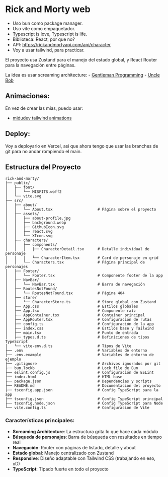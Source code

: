 # Rick and Morty web

- Uso bun como package manager.
- Uso vite como empaquetador.
- Typescript is love, Typescript is life.
- Biblioteca: React, por que no?
- API: https://rickandmortyapi.com/api/character
- Voy a usar tailwind, para practicar.

El proyecto usa Zustand para el manejo del estado global, y React Router para la navegación entre páginas.

La idea es usar screaming architecture: 
    - [Gentleman Programming]("https://www.youtube.com/watch?v=lHwYP5UsgoQ")
    - [Uncle Bob]("https://blog.cleancoder.com/uncle-bob/2011/09/30/Screaming-Architecture.html")

## Animaciones:

En vez de crear las mias, puedo usar:
   - [midudev tailwind animations]("https://tailwindcss-animations.vercel.app/")

## Deploy:

Voy a deployarlo en Vercel, asi que ahora tengo que usar las branches de git para no andar rompiendo el main.

## Estructura del Proyecto

```
rick-and-morty/
├── public/
│   ├── font/
│   │   └── MISFITS.woff2
│   └── vite.svg
├── src/
│   ├── about/
│   │   └── About.tsx                    # Página sobre el proyecto
│   ├── assets/
│   │   ├── about-profile.jpg
│   │   ├── background.webp
│   │   ├── GithubIcon.svg
│   │   ├── react.svg
│   │   └── XIcon.svg
│   ├── characters/
│   │   ├── components/
│   │   │   ├── CharacterDetail.tsx      # Detalle individual de personaje
│   │   │   └── CharacterItem.tsx        # Card de personaje en grid
│   │   └── Characters.tsx               # Página principal de personajes
│   ├── Footer/
│   │   └── Footer.tsx                   # Componente footer de la app
│   ├── NavBar/
│   │   └── NavBar.tsx                   # Barra de navegación
│   ├── RoutesNotFound/
│   │   └── RoutesNotFound.tsx           # Página 404
│   ├── store/
│   │   └── CharacterStore.ts            # Store global con Zustand
│   ├── App.css                          # Estilos globales
│   ├── App.tsx                          # Componente raíz
│   ├── AppContainer.tsx                 # Container principal
│   ├── AppRouter.tsx                    # Configuración de rutas
│   ├── config.ts                        # Configuración de la app
│   ├── index.css                        # Estilos base y Tailwind
│   ├── main.tsx                         # Punto de entrada
│   ├── types.d.ts                       # Definiciones de tipos TypeScript
│   └── vite-env.d.ts                    # Tipos de Vite
├── .env                                 # Variables de entorno
├── .env.example                         # Variables de entorno de ejemplo
├── .gitignore                           # Archivos ignorados por git
├── bun.lockb                            # Lock file de Bun
├── eslint.config.js                     # Configuración de ESLint
├── index.html                           # HTML base
├── package.json                         # Dependencias y scripts
├── README.md                            # Documentación del proyecto
├── tsconfig.app.json                    # Config TypeScript para la app
├── tsconfig.json                        # Config TypeScript principal
├── tsconfig.node.json                   # Config TypeScript para Node
└── vite.config.ts                       # Configuración de Vite
```

### Características principales:

- **Screaming Architecture**: La estructura grita lo que hace cada módulo
- **Búsqueda de personajes**: Barra de búsqueda con resultados en tiempo real
- **Navegación**: Router con páginas de listado, detalle y about
- **Estado global**: Manejo centralizado con Zustand
- **Responsive**: Diseño adaptable con Tailwind CSS (trabajando en eso, xD)
- **TypeScript**: Tipado fuerte en todo el proyecto
